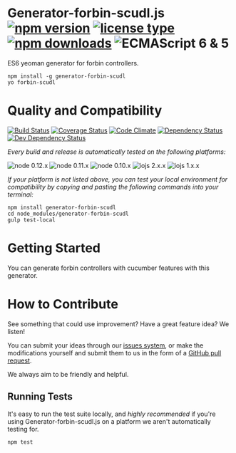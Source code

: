 # Generator-forbin-scudl.js [![npm version](https://img.shields.io/npm/v/generator-forbin-scudl.svg)](https://www.npmjs.com/package/generator-forbin-scudl) [![license type](https://img.shields.io/npm/l/generator-forbin-scudl.svg)](https://github.com/FreeAllMedia/generator-forbin-scudl.git/blob/master/LICENSE) [![npm downloads](https://img.shields.io/npm/dm/generator-forbin-scudl.svg)](https://www.npmjs.com/package/generator-forbin-scudl) ![ECMAScript 6 & 5](https://img.shields.io/badge/ECMAScript-6%20/%205-red.svg)

ES6 yeoman generator for forbin controllers.

```
npm install -g generator-forbin-scudl
yo forbin-scudl
```

# Quality and Compatibility

[![Build Status](https://travis-ci.org/FreeAllMedia/generator-forbin-scudl.png?branch=master)](https://travis-ci.org/FreeAllMedia/generator-forbin-scudl) [![Coverage Status](https://coveralls.io/repos/FreeAllMedia/generator-forbin-scudl/badge.svg)](https://coveralls.io/r/FreeAllMedia/generator-forbin-scudl) [![Code Climate](https://codeclimate.com/github/FreeAllMedia/generator-forbin-scudl/badges/gpa.svg)](https://codeclimate.com/github/FreeAllMedia/generator-forbin-scudl) [![Dependency Status](https://david-dm.org/FreeAllMedia/generator-forbin-scudl.png?theme=shields.io)](https://david-dm.org/FreeAllMedia/generator-forbin-scudl?theme=shields.io) [![Dev Dependency Status](https://david-dm.org/FreeAllMedia/generator-forbin-scudl/dev-status.svg)](https://david-dm.org/FreeAllMedia/generator-forbin-scudl?theme=shields.io#info=devDependencies)

*Every build and release is automatically tested on the following platforms:*

![node 0.12.x](https://img.shields.io/badge/node-0.12.x-brightgreen.svg) ![node 0.11.x](https://img.shields.io/badge/node-0.11.x-brightgreen.svg) ![node 0.10.x](https://img.shields.io/badge/node-0.10.x-brightgreen.svg)
![iojs 2.x.x](https://img.shields.io/badge/iojs-2.x.x-brightgreen.svg) ![iojs 1.x.x](https://img.shields.io/badge/iojs-1.x.x-brightgreen.svg)



*If your platform is not listed above, you can test your local environment for compatibility by copying and pasting the following commands into your terminal:*

```
npm install generator-forbin-scudl
cd node_modules/generator-forbin-scudl
gulp test-local
```

# Getting Started
You can generate forbin controllers with cucumber features with this generator.

# How to Contribute

See something that could use improvement? Have a great feature idea? We listen!

You can submit your ideas through our [issues system](https://github.com/FreeAllMedia/generator-forbin-scudl/issues), or make the modifications yourself and submit them to us in the form of a [GitHub pull request](https://help.github.com/articles/using-pull-requests/).

We always aim to be friendly and helpful.

## Running Tests

It's easy to run the test suite locally, and *highly recommended* if you're using Generator-forbin-scudl.js on a platform we aren't automatically testing for.

```
npm test
```
